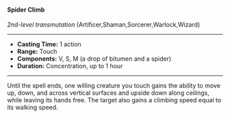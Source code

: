 #### Spider Climb
*2nd-level transmutation* (Artificer,Shaman,Sorcerer,Warlock,Wizard)
___
- **Casting Time:** 1 action
- **Range:** Touch
- **Components:** V, S, M (a drop of bitumen and a spider)
- **Duration:** Concentration, up to 1 hour
---
Until the spell ends, one willing creature you touch gains the ability to move up, down, and across vertical surfaces and upside down along ceilings, while leaving its hands free. The target also gains a climbing speed equal to its walking speed.